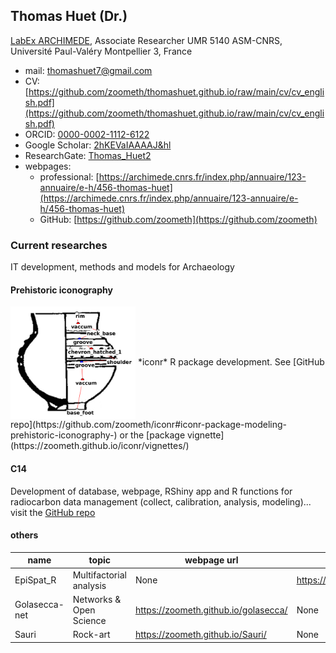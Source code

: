 ## Thomas Huet (Dr.)

[LabEx ARCHIMEDE](https://archimede.cnrs.fr/), Associate Researcher UMR 5140 ASM-CNRS, Université Paul-Valéry Montpellier 3, France

* mail: [thomashuet7@gmail.com](thomashuet7@gmail.com)
* CV: [https://github.com/zoometh/thomashuet.github.io/raw/main/cv/cv_english.pdf](https://github.com/zoometh/thomashuet.github.io/raw/main/cv/cv_english.pdf)
* ORCID: [0000-0002-1112-6122](https://orcid.org/0000-0002-1112-6122)
* Google Scholar: [2hKEVaIAAAAJ&hl](https://scholar.google.fr/citations?user=2hKEVaIAAAAJ&hl=en&oi=sra)
* ResearchGate: [Thomas_Huet2](https://www.researchgate.net/profile/Thomas_Huet2)
* webpages:
  + professional: [https://archimede.cnrs.fr/index.php/annuaire/123-annuaire/e-h/456-thomas-huet](https://archimede.cnrs.fr/index.php/annuaire/123-annuaire/e-h/456-thomas-huet)
  + GitHub: [https://github.com/zoometh](https://github.com/zoometh)

### Current researches

IT development, methods and models for Archaeology

#### Prehistoric iconography

<img src="/img/moulin_t142.png" align="center" width="200"/>
*iconr* R package development. See [GitHub repo](https://github.com/zoometh/iconr#iconr-package-modeling-prehistoric-iconography-) or the [package vignette](https://zoometh.github.io/iconr/vignettes/)

#### C14

Development of database, webpage, RShiny app and R functions for radiocarbon data management (collect, calibration, analysis, modeling)... visit the [GitHub repo](https://github.com/zoometh/C14#c14)

#### others

| name              | topic                   | webpage url                                                          | app url                                                |
|-------------------|-------------------------|----------------------------------------------------------------------|--------------------------------------------------------|
| EpiSpat_R         | Multifactorial analysis | None                                                                 | https://epispat.shinyapps.io/analyses_mult_5/          |                         
| Golasecca-net     | Networks & Open Science | https://zoometh.github.io/golasecca/                                 | None                                                   |
| Sauri             | Rock-art                | https://zoometh.github.io/Sauri/                                     | None
